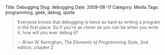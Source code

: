 Title: Debugging
Slug: debugging
Date: 2009-08-17
Category: Media
Tags: programming, geek, debug, quote

> Everyone knows that debugging is twice as hard as writing a program in the
> first place. So if you're as clever as you can be when you write it, how will
> you ever debug it?
>
> -- Brian W. Kernighan, <cite>The Elements of Programming Style</cite>, 2nd
> edition, chapter 2
